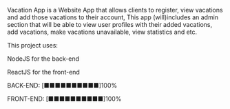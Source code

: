 
Vacation App is a Website App that allows clients to register, view vacations and add those vacations to their account,
This app (will)includes an admin section that will be able to view user profiles with their added vacations, add vacations, 
make vacations unavailable, view statistics and etc.


This project uses:

NodeJS for the back-end

ReactJS for the front-end









BACK-END: [■■■■■■■■■■]100%

FRONT-END: [■■■■■■■■■■]100%
